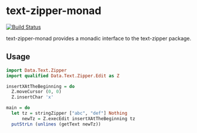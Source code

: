 # text-zipper-monad

[![Build Status](https://travis-ci.org/kseo/text-zipper-monad.svg?branch=master)](https://travis-ci.org/kseo/text-zipper-monad)

text-zipper-monad provides a monadic interface to the text-zipper package.

## Usage

```haskell
import Data.Text.Zipper
import qualified Data.Text.Zipper.Edit as Z

insertXAtTheBeginning = do
  Z.moveCursor (0, 0)
  Z.insertChar 'x'

main = do
  let tz = stringZipper ["abc", "def"] Nothing
      newTz = Z.execEdit insertXAtTheBeginning tz
  putStrLn (unlines (getText newTz))
```

